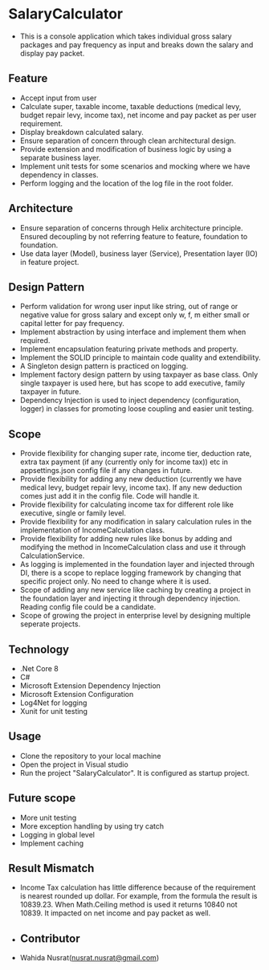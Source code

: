 # SalaryCalculator
* This is a console application which takes individual gross salary packages and pay frequency as input and breaks down the salary and display pay packet.
  
## Feature
* Accept input from user 
* Calculate super, taxable income, taxable deductions (medical levy, budget repair levy, income tax), net income and pay packet as per user requirement.
* Display breakdown calculated salary.
* Ensure separation of concern through clean architectural design.
* Provide extension and modification of business logic by using a separate business layer.
* Implement unit tests for some scenarios and mocking where we have dependency in classes. 
* Perform logging and the location of the log file in the root folder.

## Architecture
* Ensure separation of concerns through Helix architecture principle. Ensured decoupling by not referring feature to feature, foundation to foundation.
* Use data layer (Model), business layer (Service), Presentation layer (IO) in feature project.
  
## Design Pattern
* Perform validation for wrong user input like string, out of range or negative value for gross salary and except only w, f, m either small or capital letter for pay frequency.
* Implement abstraction by using interface and implement them when required.
* Implement encapsulation featuring private methods and property.
* Implement the SOLID principle to maintain code quality and extendibility. 
* A Singleton design pattern is practiced on logging.
* Implement factory design pattern by using taxpayer as base class. Only single taxpayer is used here, but has scope to add executive, family taxpayer in future.
* Dependency Injection is used to inject dependency (configuration, logger) in classes for promoting loose coupling and easier unit testing. 
  
## Scope
* Provide flexibility for changing super rate, income tier, deduction rate, extra tax payment (if any (currently only for income tax)) etc in appsettings.json config file if any changes in future.
* Provide flexibility for adding any new deduction (currently we have medical levy, budget repair levy, income tax). If any new deduction comes just add it in the config file. Code will handle it.
* Provide flexibility for calculating income tax for different role like executive, single or family level.
* Provide flexibility for any modification in salary calculation rules in the implementation of IncomeCalculation class.
* Provide flexibility for adding new rules like bonus by adding and modifying the method in IncomeCalculation class and use it through CalculationService.
* As logging is implemented in the foundation layer and injected through DI, there is a scope to replace logging framework by changing that specific project only. No need to change where it is used.
* Scope of adding any new service like caching by creating a project in the foundation layer and injecting it through dependency injection. Reading config file could be a candidate.
* Scope of growing the project in enterprise level by designing multiple seperate projects.

## Technology
* .Net Core 8
* C#
* Microsoft Extension Dependency Injection
* Microsoft Extension Configuration 
* Log4Net for logging
* Xunit for unit testing

## Usage
* Clone the repository to your local machine
* Open the project in Visual studio
* Run the project "SalaryCalculator". It is configured as startup project.

## Future scope
* More unit testing
* More exception handling by using try catch
* Logging in global level
* Implement caching

## Result Mismatch
* Income Tax calculation has little difference because of the requirement is nearest rounded up dollar. For example, from the formula the result is 10839.23. When Math.Ceiling method is used it returns 10840 not 10839. It impacted on net income and pay packet as well.

* ## Contributor
* Wahida Nusrat(nusrat.nusrat@gmail.com)
